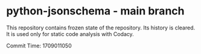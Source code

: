 # python-jsonschema - main branch

This repository contains frozen state of the repository.
Its history is cleared. It is used only for static code
analysis with Codacy.

Commit Time: 1709011050